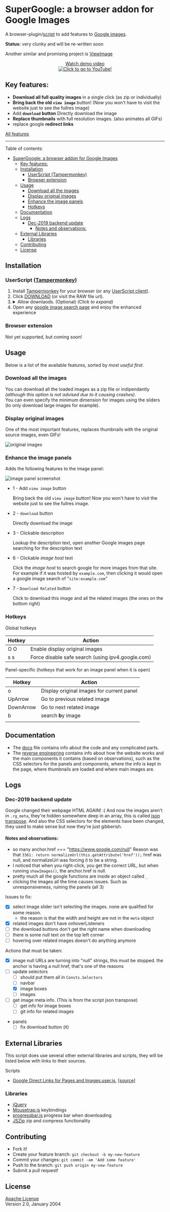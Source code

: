 # SuperGoogle: a browser addon for Google Images

<!-- <a href="" target="_blank"><img alt="chrome-icon" src="https://imgur.com/3C4iKO0.png" width="64" height="64"></a> -->
<!-- <a href="" target="_blank"><img alt="firefox-icon" src="https://imgur.com/Dy442GK.png" width="64" height="64"></a>
<a href="" target="_blank"><img alt="edge-icon" src="https://imgur.com/RlmwPGO.png" width="64" height="64"></a>
<a href="" target="_blank"><img alt="opera-icon" src="https://imgur.com/nSJ9htU.png" width="64" height="64"></a>
<a href="" target="_blank"><img alt="safari-icon" src="https://imgur.com/ENbaWUu.png" width="64" height="64"></a>
<a href="" target="_blank"><img alt="webbrowser-icon" src="https://imgur.com/EuDp4vP.png" width="64" height="64"></a>
<a href="" target="_blank"><img alt="brave-icon" src="https://imgur.com/z8yjLZ2.png" width="64" height="64"></a>
<a href="" target="_blank"><img alt="torr-icon" src="https://imgur.com/uhb8M86.png" width="64" height="64"></a> -->

A browser-plugin/[script](https://openuserjs.org/about/Userscript-Beginners-HOWTO) to add features to [Google images](https://www.google.com/search?q=example&tbm=isch&safe=strict).

**Status:** very clunky and will be re-written soon

Another similar and promising project is [ViewImage](https://github.com/bijij/ViewImage)

<div align='center'>
     <a href = 'https://youtu.be/ceFuBh8r8GQ?t=24'>
     Watch demo video<br>
        <img src = './Screenshots/Screenshot_imageBoxes_playing_GIFs.gif' alt = 'Click to go to YouTube!' max-height = '400px'>
     </a>
</div>

## Key features:

- **Download all full quality images** in a single click (as zip or individually)
- **Bring back the old `view image`** button! (Now you won't have to visit the website just to see the fullres image)
- Add **`download` button** Directly download the image
- **Replace thumbnails** with full resolution images. (also animates all GIFs)
- replace google **redirect links**

[All features](#Features)

-----

Table of contents:

- [SuperGoogle: a browser addon for Google Images](#supergoogle-a-browser-addon-for-google-images)
  - [Key features:](#key-features)
  - [Installation](#installation)
    - [UserScript (Tampermonkey)](#userscript-tampermonkey)
    - [Browser extension](#browser-extension)
  - [Usage](#usage)
    - [Download all the images](#download-all-the-images)
    - [Display original images](#display-original-images)
    - [Enhance the image panels](#enhance-the-image-panels)
    - [Hotkeys](#hotkeys)
  - [Documentation](#documentation)
  - [Logs](#logs)
    - [Dec-2019 backend update](#dec-2019-backend-update)
      - [Notes and observations:](#notes-and-observations)
  - [External Libraries](#external-libraries)
    - [Libraries](#libraries)
  - [Contributing](#contributing)
  - [License](#license)

## Installation

### UserScript ([Tampermonkey](install:tampermonkey-chrome))

1. Install [Tampermonkey](install:tampermonkey-chrome) for your browser (or any [UserScript client][guide:get-user-script]).
2. Click [DOWNLOAD][download-link] (or visit the RAW file url).
3.  <details>
    <summary>Allow downlaods. (Optional) <i>(Click to expand)</i></summary>
    <ul>
    <li>
    <a href="https://www.tampermonkey.net/faq.php#Q302">Enable <code>Browser API</code>.
      <br>
      <img alt="enable browser API beta" src="https://www.tampermonkey.net/images/animated/gm_download.gif">
    </a>
    <br>
    <ul>
      <li>Go to the Tampermonkey options page</li>
      <li>Scroll down to the <i>Downloads</i> section</li>
      <li>Double-check the <i>Whitelisted File Extensions</i> setting to not contain file extensions of executable files</li>
      <li>Select <i>Browser API</i> at the <i>Download Mode</i> option</li>
      <li>A notification may come up, you need to click at it and to click <i>confirm</i> at the permission grant dialog</li>
    </ul>
    </li>
    <li>When prompted, allow the script to load images, click <code>Always allow all domains</code> (only needed once).<br> <img src="./Screenshots/Screenshot_tampermonkey_allow_connect.png" alt="allow connect permissions" width="250"></li>
    </ul>
    </details>
4. Open any [google image search page](https://www.google.com/search?q=example&tbm=isch&safe=strict) and enjoy the enhanced experience

### Browser extension

Not yet supported, but coming soon!

## Usage

Below is a list of the available features, sorted by *most useful first*.

### Download all the images

You can download all the loaded images as a zip file or indipendantly *(although this option is not advised due to it causing crashes)*.  
You can even specify the minimum dimension for images using the sliders (to only download large images for example).

### Display original images

One of the most important features, replaces thumbnails with the original source images, even GIFs!

![original images](./Screenshots/Screenshot_imageBoxes_playing_GIFs.gif)

### Enhance the image panels

Adds the following features to the image panel:

![image panel screenshot](./Screenshots/Screenshot_1_ImagePanel_Details.png)

- 1 - Add `view image` button

    Bring back the old `view image` button! Now you won't have to visit the website just to see the fullres image.

- 2 - `download` button

    Directly download the image

- 3 - Clickable description

    Lookup the description text, open another Google images page searching for the description text

<!-- - 5 - Click to view images with **similar dimensions**

    I really missed this feature when Google removed it -->

- 6 - Clickable *image host* text

    Click the *image host* to search google for more images from that site. For example if it was hosted by `example.com`, then clicking it would open a google image search of "`site:example.com`"

- 7 - `Download Related` button

    Click to download this image and all the related images (the ones on the bottom right)

<!-- - 8 - Clickable *page host* text

    Click the *page host* to search google for more images from that site. For example if it was hosted by `example.com`, then clicking it would open a google image search of "`site:example.com`" -->

<!-- TODO: continue listing features -->

### Hotkeys

<!-- TODO: list hotkeys -->

Global hotkeys

| Hotkey | Action                                            |
| ------ | ------------------------------------------------- |
| O O    | Enable display original images                    |
| s s    | Force disable safe search (using ipv4.google.com) |

Panel-specific (hotkeys that work for an image panel when it is open)

| Hotkey    | Action                                    |
| --------- | ----------------------------------------- |
| o         | Display original images for current panel |
| UpArrow   | Go to previous related image              |
| DownArrow | Go to next related image                  |
| b         | search **b**y image                       |
|           |                                           |

## Documentation

- The [docs](docs/doc.md) file contains info about the code and any complicated parts.
- The [reverse engineering](docs\ReverseEngineering.md) contains info about how the website works and the main components it contains (based on observations), such as the CSS selectors for the panels and components, where the info is kept in the page, where thumbnails are loaded and where main images are.

## Logs

### Dec-2019 backend update

Google changed their webpage HTML AGAIN! :(
And now the images aren't in `.rg_meta`, they're hidden somewhere deep in an array, this is called [json transpose](https://codesandbox.io/s/vue-json-transpose-dt915?from-embed).
And also the CSS selectors for the elements have been changed, they used to make sense but now they're just gibberish.

#### Notes and observations:

- so many anchor.href === "https://www.google.com/null"
  Reason was that `3361: return normalizeUrl(this.getAttribute('href'));` href was null, and normalizeUrl was forcing it to be a string.
- I noticed that when you right-click, you get the correct URL, but when running `showImages()`, the anchor.href is null.
- pretty much all the google functions are inside an object called `_`
- clicking the images all the time causes issues. Such as unresponsiveness, ruining the panels (all 3)

Issues to fix:

- [x] select image slider isn't selecting the images. none are qualified for some reason.
    - the reason is that the width and height are not in the `meta` object
- [x] related images don't have onhoverListeners
- [ ] the download buttons don't get the right name when downloading
- [ ] there is some null text on the top left corner
- [ ] hovering over related images doesn't do anything anymore

Actions that must be taken:
- [x] image null URLs are turning into "null" strings, this must be stopped. the anchor is having a null href, that's one of the reasons
- [ ] update selectors
  - [ ] should put them all in `Consts.Selectors`
  - [ ] navbar
  - [x] image boxes
  - [ ] images
- [ ] get image meta info. (This is from the script json transpose)
  - [ ] get info for image boxes
  - [ ] git info for related images
- panels
  - [ ] fix download button (it)

## External Libraries

This script does use several other external libraries and scripts, they will be listed below with links to their sources.

Scripts

- [Google Direct Links for Pages and Images.user.js](lib/Google%20Direct%20Links%20for%20Pages%20and%20Images.user.js), [[source]](https://greasyfork.org/scripts/19210-google-direct-links-for-pages-and-images/code/Google:%20Direct%20Links%20for%20Pages%20and%20Images.user.js)

### Libraries

- [jQuery](https://jquery.com/)
- [Mousetrap.js](https://github.com/ccampbell/mousetrap) keybindings
- [progressbar.js](https://github.com/kimmobrunfeldt/progressbar.js/) progress bar when downloading
- [JSZip](https://github.com/Stuk/jszip) zip and compress functionality

## Contributing

- Fork it!
- Create your feature branch: `git checkout -b my-new-feature`
- Commit your changes: `git commit -am 'Add some feature'`
- Push to the branch: `git push origin my-new-feature`
- Submit a pull request!

## License

[Apache License](LICENSE.md)  
Version 2.0, January 2004

[guide:get-user-script]: https://openuserjs.org/about/Userscript-Beginners-HOWTO#how-do-i-get-going-
[guide:userscript]: https://simply-how.com/enhance-and-fine-tune-any-web-page-the-complete-user-scripts-guide#section-2
[guide:browser-API-beta]: https://www.tampermonkey.net/faq.php#Q302
[guide:browser-API-beta-gif]: https://www.tampermonkey.net/images/animated/gm_download.gif
[download-link]: https://github.com/FarisHijazi/SuperGoogle/raw/master/SuperGoogle.user.js
[install:tampermonkey-chrome]: https://www.tampermonkey.net/index.php?ext=dhdg&browser=chrome

[chrome-icon]: https://imgur.com/3C4iKO0.png
[firefox-icon]: https://imgur.com/Dy442GK.png
[edge-icon]: https://imgur.com/RlmwPGO.png
[opera-icon]: https://imgur.com/nSJ9htU.png
[safari-icon]: https://imgur.com/ENbaWUu.png
[webbrowser-icon]: https://imgur.com/EuDp4vP.png
[brave-icon]: https://imgur.com/z8yjLZ2.png
[torr-icon]: https://imgur.com/uhb8M86.png
